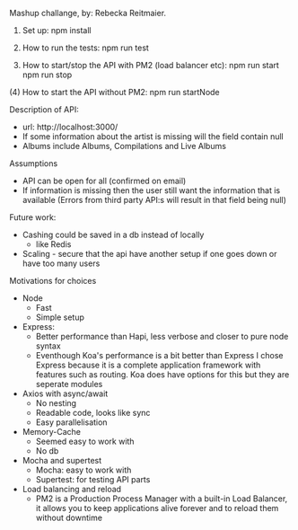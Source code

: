 Mashup challange, by: Rebecka Reitmaier.

1) Set up:
npm install

2) How to run the tests:
npm run test

3) How to start/stop the API with PM2 (load balancer etc):
npm run start
npm run stop

(4) How to start the API without PM2:
npm run startNode

Description of API:
* url: http://localhost:3000/<insert mbid>
* If some information about the artist is missing will the field contain null
* Albums include Albums, Compilations and Live Albums

Assumptions
* API can be open for all (confirmed on email)
* If information is missing then the user still want the information that is available
 (Errors from third party API:s will result in that field being null)

Future work:
* Cashing could be saved in a db instead of locally
  - like Redis
* Scaling - secure that the api have another setup if one goes down or have too many users

Motivations for choices
* Node
  - Fast
  - Simple setup
* Express:
  - Better performance than Hapi, less verbose and closer to pure node syntax
  - Eventhough Koa's performance is a bit better than Express I chose Express because it is a complete application framework with features such as routing. Koa does have options for this but they are seperate modules
* Axios with async/await
  - No nesting
  - Readable code, looks like sync
  - Easy parallelisation
* Memory-Cache
  - Seemed easy to work with
  - No db
* Mocha and supertest
  - Mocha: easy to work with
  - Supertest: for testing API parts
* Load balancing and reload
  - PM2 is a Production Process Manager with a built-in Load Balancer, it allows you to keep applications alive forever and to reload them without downtime
